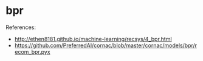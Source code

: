 # bpr

References:
- http://ethen8181.github.io/machine-learning/recsys/4_bpr.html
- https://github.com/PreferredAI/cornac/blob/master/cornac/models/bpr/recom_bpr.pyx
